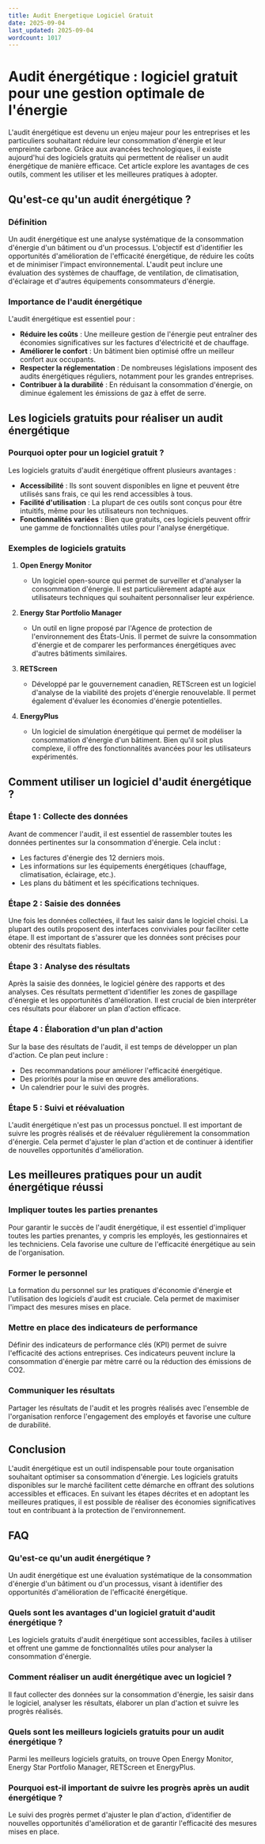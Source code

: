 ```yaml
---
title: Audit Energetique Logiciel Gratuit
date: 2025-09-04
last_updated: 2025-09-04
wordcount: 1017
---
```


# Audit énergétique : logiciel gratuit pour une gestion optimale de l'énergie

L'audit énergétique est devenu un enjeu majeur pour les entreprises et les particuliers souhaitant réduire leur consommation d'énergie et leur empreinte carbone. Grâce aux avancées technologiques, il existe aujourd'hui des logiciels gratuits qui permettent de réaliser un audit énergétique de manière efficace. Cet article explore les avantages de ces outils, comment les utiliser et les meilleures pratiques à adopter.

## Qu'est-ce qu'un audit énergétique ?

### Définition

Un audit énergétique est une analyse systématique de la consommation d'énergie d'un bâtiment ou d'un processus. L'objectif est d'identifier les opportunités d'amélioration de l'efficacité énergétique, de réduire les coûts et de minimiser l'impact environnemental. L'audit peut inclure une évaluation des systèmes de chauffage, de ventilation, de climatisation, d'éclairage et d'autres équipements consommateurs d'énergie.

### Importance de l'audit énergétique

L'audit énergétique est essentiel pour :

- **Réduire les coûts** : Une meilleure gestion de l'énergie peut entraîner des économies significatives sur les factures d'électricité et de chauffage.
- **Améliorer le confort** : Un bâtiment bien optimisé offre un meilleur confort aux occupants.
- **Respecter la réglementation** : De nombreuses législations imposent des audits énergétiques réguliers, notamment pour les grandes entreprises.
- **Contribuer à la durabilité** : En réduisant la consommation d'énergie, on diminue également les émissions de gaz à effet de serre.

## Les logiciels gratuits pour réaliser un audit énergétique

### Pourquoi opter pour un logiciel gratuit ?

Les logiciels gratuits d'audit énergétique offrent plusieurs avantages :

- **Accessibilité** : Ils sont souvent disponibles en ligne et peuvent être utilisés sans frais, ce qui les rend accessibles à tous.
- **Facilité d'utilisation** : La plupart de ces outils sont conçus pour être intuitifs, même pour les utilisateurs non techniques.
- **Fonctionnalités variées** : Bien que gratuits, ces logiciels peuvent offrir une gamme de fonctionnalités utiles pour l'analyse énergétique.

### Exemples de logiciels gratuits

1. **Open Energy Monitor**
   - Un logiciel open-source qui permet de surveiller et d'analyser la consommation d'énergie. Il est particulièrement adapté aux utilisateurs techniques qui souhaitent personnaliser leur expérience.

2. **Energy Star Portfolio Manager**
   - Un outil en ligne proposé par l'Agence de protection de l'environnement des États-Unis. Il permet de suivre la consommation d'énergie et de comparer les performances énergétiques avec d'autres bâtiments similaires.

3. **RETScreen**
   - Développé par le gouvernement canadien, RETScreen est un logiciel d'analyse de la viabilité des projets d'énergie renouvelable. Il permet également d'évaluer les économies d'énergie potentielles.

4. **EnergyPlus**
   - Un logiciel de simulation énergétique qui permet de modéliser la consommation d'énergie d'un bâtiment. Bien qu'il soit plus complexe, il offre des fonctionnalités avancées pour les utilisateurs expérimentés.

## Comment utiliser un logiciel d'audit énergétique ?

### Étape 1 : Collecte des données

Avant de commencer l'audit, il est essentiel de rassembler toutes les données pertinentes sur la consommation d'énergie. Cela inclut :

- Les factures d'énergie des 12 derniers mois.
- Les informations sur les équipements énergétiques (chauffage, climatisation, éclairage, etc.).
- Les plans du bâtiment et les spécifications techniques.

### Étape 2 : Saisie des données

Une fois les données collectées, il faut les saisir dans le logiciel choisi. La plupart des outils proposent des interfaces conviviales pour faciliter cette étape. Il est important de s'assurer que les données sont précises pour obtenir des résultats fiables.

### Étape 3 : Analyse des résultats

Après la saisie des données, le logiciel génère des rapports et des analyses. Ces résultats permettent d'identifier les zones de gaspillage d'énergie et les opportunités d'amélioration. Il est crucial de bien interpréter ces résultats pour élaborer un plan d'action efficace.

### Étape 4 : Élaboration d'un plan d'action

Sur la base des résultats de l'audit, il est temps de développer un plan d'action. Ce plan peut inclure :

- Des recommandations pour améliorer l'efficacité énergétique.
- Des priorités pour la mise en œuvre des améliorations.
- Un calendrier pour le suivi des progrès.

### Étape 5 : Suivi et réévaluation

L'audit énergétique n'est pas un processus ponctuel. Il est important de suivre les progrès réalisés et de réévaluer régulièrement la consommation d'énergie. Cela permet d'ajuster le plan d'action et de continuer à identifier de nouvelles opportunités d'amélioration.

## Les meilleures pratiques pour un audit énergétique réussi

### Impliquer toutes les parties prenantes

Pour garantir le succès de l'audit énergétique, il est essentiel d'impliquer toutes les parties prenantes, y compris les employés, les gestionnaires et les techniciens. Cela favorise une culture de l'efficacité énergétique au sein de l'organisation.

### Former le personnel

La formation du personnel sur les pratiques d'économie d'énergie et l'utilisation des logiciels d'audit est cruciale. Cela permet de maximiser l'impact des mesures mises en place.

### Mettre en place des indicateurs de performance

Définir des indicateurs de performance clés (KPI) permet de suivre l'efficacité des actions entreprises. Ces indicateurs peuvent inclure la consommation d'énergie par mètre carré ou la réduction des émissions de CO2.

### Communiquer les résultats

Partager les résultats de l'audit et les progrès réalisés avec l'ensemble de l'organisation renforce l'engagement des employés et favorise une culture de durabilité.

## Conclusion

L'audit énergétique est un outil indispensable pour toute organisation souhaitant optimiser sa consommation d'énergie. Les logiciels gratuits disponibles sur le marché facilitent cette démarche en offrant des solutions accessibles et efficaces. En suivant les étapes décrites et en adoptant les meilleures pratiques, il est possible de réaliser des économies significatives tout en contribuant à la protection de l'environnement.

## FAQ

### Qu'est-ce qu'un audit énergétique ?

Un audit énergétique est une évaluation systématique de la consommation d'énergie d'un bâtiment ou d'un processus, visant à identifier des opportunités d'amélioration de l'efficacité énergétique.

### Quels sont les avantages d'un logiciel gratuit d'audit énergétique ?

Les logiciels gratuits d'audit énergétique sont accessibles, faciles à utiliser et offrent une gamme de fonctionnalités utiles pour analyser la consommation d'énergie.

### Comment réaliser un audit énergétique avec un logiciel ?

Il faut collecter des données sur la consommation d'énergie, les saisir dans le logiciel, analyser les résultats, élaborer un plan d'action et suivre les progrès réalisés.

### Quels sont les meilleurs logiciels gratuits pour un audit énergétique ?

Parmi les meilleurs logiciels gratuits, on trouve Open Energy Monitor, Energy Star Portfolio Manager, RETScreen et EnergyPlus.

### Pourquoi est-il important de suivre les progrès après un audit énergétique ?

Le suivi des progrès permet d'ajuster le plan d'action, d'identifier de nouvelles opportunités d'amélioration et de garantir l'efficacité des mesures mises en place.